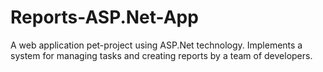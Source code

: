 # Reports-ASP.Net-App
A web application pet-project using ASP.Net technology.
Implements a system for managing tasks and creating reports by a team of developers.
